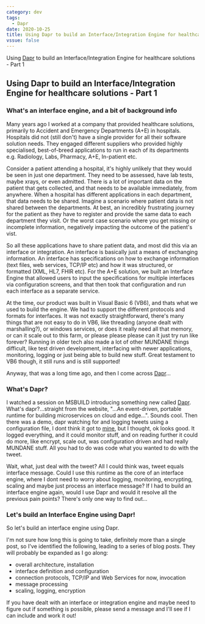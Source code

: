 ```yaml
---
category: dev
tags:
  - Dapr
date: 2020-10-25
title: Using Dapr to build an Interface/Integration Engine for healthcare solutions - Part 1
vssue: false
---
```


Using [Dapr](https://dapr.io/) to build an Interface/Integration Engine for healthcare solutions - Part 1

<!-- more -->

## Using Dapr to build an Interface/Integration Engine for healthcare solutions - Part 1

### What's an interface engine, and a bit of background info

Many years ago I worked at a company that provided healthcare solutions, primarily to Accident and Emergency Departments (A+E) in hospitals. Hospitals did not (still don't) have a single provider for all their software solution needs. They engaged different suppliers who provided highly specialised, best-of-breed applications to run in each of its departments e.g. Radiology, Labs, Pharmacy, A+E, In-patient etc.

Consider a patient attending a hospital, it's highly unlikely that they would be seen in just one department. They need to be assessed, have lab tests, maybe xrays, or even admitted. There is a lot of important data on the patient that gets collected, and that needs to be available immediately, from anywhere. When a hospital has different applications in each department, that data needs to be shared. Imagine a scenario where patient data is not shared between the departments. At best, an incredibly frustrating journey for the patient as they have to register and provide the same data to each department they visit. Or the worst case scenario where you get missing or incomplete information, negatively impacting the outcome of the patient's vist.

So all these applications have to share patient data, and most did this via an interface or integration. An interface is basically just a means of exchanging information. An interface has specifications on how to exchange information (text files, web services, TCP/IP etc) and how it was structured, or formatted (XML, HL7, FHIR etc). For the A+E solution, we built an Interface Engine that allowed users to input the specifications for multiple interfaces via configuration screens, and that then took that configuration and run each interface as a separate service.

At the time, our product was built in Visual Basic 6 (VB6), and thats what we used to build the engine. We had to support the different protocols and formats for interfaces. It was not exactly straightforward, there's many things that are not easy to do in VB6, like threading (anyone dealt with marshalling?), or windows services, or does it really need all that memory, or can it scale out to this farm, or please please please can it just try run like forever? Running in older tech also made a lot of other MUNDANE things difficult, like test driven development, interfacing with newer applications, monitoring, logging or just being able to build new stuff. Great testament to VB6 though, it still runs and is still supported!

Anyway, that was a long time ago, and then I come across [Dapr](https://dapr.io/)...

### What's Dapr?

I watched a session on MSBUILD introducing something new called [Dapr](https://dapr.io/). What's dapr?...straight from the website, "...An event-driven, portable runtime for building microservices on cloud and edge...". Sounds cool. Then there was a demo, dapr watching for and logging tweets using a configuration file, I dont think it got to [mine](https://twitter.com/MaringaM/status/1262827963755696128), but I thought, ok looks good. It logged everything, and it could monitor stuff, and on reading further it could do more, like encrypt, scale out, was configuration driven and had really MUNDANE stuff. All you had to do was code what you wanted to do with the tweet.

Wait, what, just deal with the tweet? All I could think was, tweet equals interface message. Could I use this runtime as the core of an interface engine, where I dont need to worry about logging, monitoring, encrypting, scaling and maybe just process an interface message? If I had to build an interface engine again, would I use Dapr and would it resolve all the previous pain points? There's only one way to find out...

### Let's build an Interface Engine using Dapr!

So let's build an interface engine using Dapr.

I'm not sure how long this is going to take, definitely more than a single post, so I've identified the following, leading to a series of blog posts. They will probably be expanded as I go along:

- overall architecture, installation
- interface definition and configuration
- connection protocols, TCP/IP and Web Services for now, invocation
- message processing
- scaling, logging, encryption

If you have dealt with an interface or integration engine and maybe need to figure out if something is possible, please send a message and I'll see if I can include and work it out!
